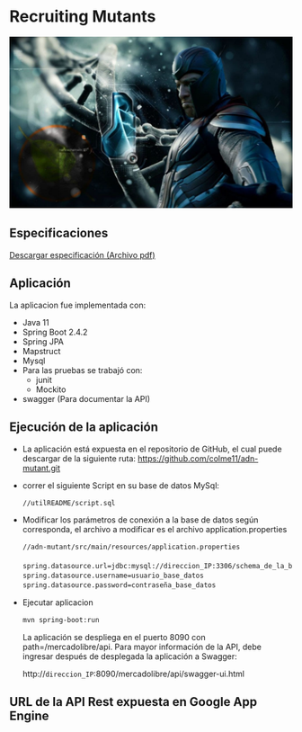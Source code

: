 # Recruiting Mutants
![Portada](utilREADME/PortadaMagnetoADN.jpg)

## Especificaciones
 [Descargar especificación (Archivo pdf)](./utilREADME/ExamenMercadolibreMutantes.pdf)
 
## Aplicación

La aplicacion fue implementada con: 
 - Java 11
 - Spring Boot 2.4.2
 - Spring JPA
 - Mapstruct
 - Mysql
 - Para las pruebas se trabajó con:
    - junit
    - Mockito
 - swagger (Para documentar la API)

## Ejecución de la aplicación

* La aplicación está expuesta en el repositorio de GitHub, el cual puede descargar de la siguiente ruta:   https://github.com/colme11/adn-mutant.git

* correr el siguiente Script en su base de datos MySql:

	```sh
    //utilREADME/script.sql
    ```


* Modificar los parámetros de conexión a la base de datos según corresponda, el archivo a modificar es el archivo  application.properties

    ```sh
    //adn-mutant/src/main/resources/application.properties
	
	spring.datasource.url=jdbc:mysql://direccion_IP:3306/schema_de_la_base_de_datos
    spring.datasource.username=usuario_base_datos
    spring.datasource.password=contraseña_base_datos
    ```

* Ejecutar aplicacion
    ```diff
    mvn spring-boot:run
    ```

    La aplicación se despliega en el puerto 8090 con path=/mercadolibre/api. Para mayor información de la API, debe ingresar después de desplegada la aplicación a Swagger:
    
    http://```direccion_IP```:8090/mercadolibre/api/swagger-ui.html

## URL de la API Rest expuesta en Google App Engine

